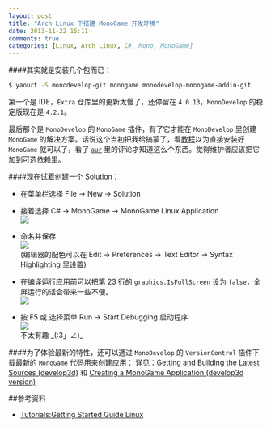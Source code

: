 ```yaml
---
layout: post
title: "Arch Linux 下搭建 MonoGame 开发环境"
date: 2013-11-22 15:11
comments: true
categories: [Linux, Arch Linux, C#, Mono, MonoGame]
---
```


####其实就是安装几个包而已：

```bash
$ yaourt -S monodevelop-git monogame monodevelop-monogame-addin-git
```

第一个是 IDE，`Extra` 仓库里的更新太慢了，还停留在 `4.0.13`，`MonoDevelop` 的稳定版现在是 `4.2.1`。   


最后那个是 `MonoDevelop` 的 `MonoGame` 插件，有了它才能在 `MonoDevelop` 里创建 `MonoGame` 的解决方案。话说这个当初把我给搞蒙了，看[教程][tutorial]以为直接安装好 `MonoGame` 就可以了，看了 [`aur`][aur] 里的评论才知道这么个东西。觉得维护者应该把它加到可选依赖里。   

####现在试着创建一个 Solution：   
- 在菜单栏选择 File -> New -> Solution
- 接着选择 C# -> MonoGame -> MonoGame Linux Application   
![](https://dl.dropboxusercontent.com/s/rw8l51u6es27pwi/new_solution.png?dl=1&token_hash=AAGKLEegUiW1nYqUbM67-AX-ZorFtbwGqsFLOQb3U2efNg)  

- 命名并保存   
![](https://dl.dropboxusercontent.com/s/8mkdatzfftk49pw/monogame_sln.png?dl=1&token_hash=AAFMSNjCaOBtuzZPYxjAW-_N_tSRdJ8V1gsLYn_0r1ARFw)  
(编辑器的配色可以在 Edit -> Preferences -> Text Editor -> Syntax Highlighting 里设置)   

- 在编译运行应用前可以把第 23 行的 `graphics.IsFullScreen` 设为 `false`，全屏运行的话会带来一些不便。   
![](https://dl.dropboxusercontent.com/s/l9ic9t3pwq8jifx/code.png?dl=1&token_hash=AAGdbz1QdMFfZq232ndgEoiIzVujxXJDqRYi3q6r_VnKTg)   

- 按 F5 或 选择菜单 Run -> Start Debugging 启动程序   
![](https://dl.dropboxusercontent.com/s/rbk8w0vmc5c3upb/app.png?dl=1&token_hash=AAGgKRA-3BdwOy2kQNBjvhP8f7w0DpNPzEU9PbwSSJ8jfg)   
不太有趣 \_(:3」∠)_

####为了体验最新的特性，还可以通过 `MonoDevelop` 的 `VersionControl` 插件下载最新的 `MonoGame` 代码用来创建应用：
详见：[Getting and Building the Latest Sources (develop3d)][src] 和 [Creating a MonoGame Application (develop3d version)][app]

##参考资料
- [Tutorials:Getting Started Guide Linux][tutorial]



[tutorial]: https://github.com/mono/MonoGame/wiki/Tutorials%3AGetting-Started-Guide-Linux
[aur]: https://aur.archlinux.org/packages/monogame/
[src]: https://github.com/mono/MonoGame/wiki/Tutorials%3AGetting-Started-Guide-Linux#wiki-Getting_and_Building_the_Latest_Sources_develop3d
[app]: https://github.com/mono/MonoGame/wiki/Tutorials%3AGetting-Started-Guide-Linux#wiki-Creating_a_MonoGame_Application_develop3d_version
